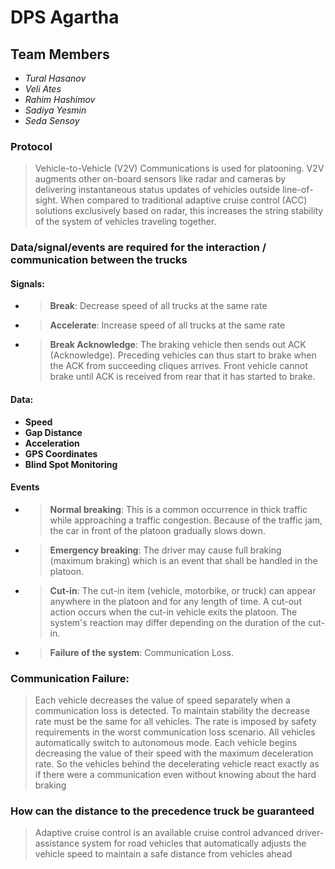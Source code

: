 # DPS Agartha

## Team Members
- *Tural Hasanov*
- *Veli Ates*
- *Rahim Hashimov*
- *Sadiya Yesmin*
- *Seda Sensoy*

### Protocol
> Vehicle-to-Vehicle (V2V) Communications is used for platooning. V2V augments other on-board sensors like radar and cameras by delivering instantaneous status updates
of vehicles outside line-of-sight. When compared to traditional adaptive cruise control (ACC) solutions exclusively based on radar, this increases the string stability
of the system of vehicles traveling together.

### Data/signal/events are required for the interaction / communication between the trucks
#### Signals:
- > __Break__: Decrease speed of all trucks at the same rate
- > __Accelerate__: Increase speed of all trucks at the same rate 
- > __Break Acknowledge__: The braking vehicle then sends out ACK (Acknowledge). Preceding vehicles can thus start to brake when the ACK from succeeding cliques arrives. Front vehicle cannot brake until ACK is received from rear that it has started to brake.

#### Data:
- __Speed__
- __Gap Distance__
- __Acceleration__
- __GPS Coordinates__
- __Blind Spot Monitoring__

#### Events
- > __Normal breaking__: This is a common occurrence in thick traffic while approaching a traffic congestion. Because of the traffic jam, the car in front of the platoon gradually slows down.
- > __Emergency breaking__: The driver may cause full braking (maximum braking) which is an event that shall be handled in the platoon.
- > __Cut-in__: The cut-in item (vehicle, motorbike, or truck) can appear anywhere in the platoon and for any length of time. A cut-out action occurs when the cut-in vehicle exits the platoon. The system's reaction may differ depending on the duration of the cut-in.
- > __Failure of the system__: Communication Loss.


### Communication Failure:
> Each vehicle decreases the value of speed separately when a communication loss is detected. To maintain stability the decrease rate must be the same for all
> vehicles. The rate is imposed by safety requirements in the worst communication loss scenario. All vehicles automatically switch to autonomous mode. Each vehicle
> begins decreasing the value of their speed with the maximum deceleration rate. So the vehicles behind the decelerating vehicle react exactly as if there were a
> communication even without knowing about the hard braking


### How can the distance to the precedence truck be guaranteed
> Adaptive cruise control is an available cruise control advanced driver-assistance system for road vehicles that automatically adjusts the vehicle speed to maintain a safe distance from vehicles ahead
>

